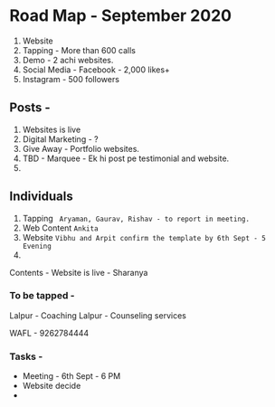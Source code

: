 # Road Map - September 2020

1. Website 
2. Tapping - More than 600 calls
3. Demo - 2 achi websites.
4. Social Media - Facebook - 2,000 likes+ 
5. Instagram - 500 followers


## Posts - 
1. Websites is live
2. Digital Marketing - ?
3. Give Away - Portfolio websites.
4. TBD - Marquee - Ek hi post pe testimonial and website.
5. 

## Individuals 
1. Tapping
   ``` Aryaman, Gaurav, Rishav - to report in meeting.```
2. Web Content
   `Ankita`
3. Website
    `Vibhu and Arpit confirm the template by 6th Sept - 5 Evening`
4. 


Contents - 
Website is live - Sharanya














### To be tapped - 
Lalpur - Coaching 
Lalpur - Counseling services

WAFL - 9262784444


### Tasks - 
- Meeting - 6th Sept - 6 PM
- Website decide
- 
